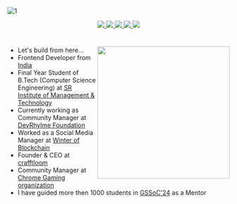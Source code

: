 <!--- ------------------------------------------------------------------------------------------------------------------------------------------------------ -->
<!--- -- Custom Designed Banner ---------------------------------------------------------------------------------------------------------------------------- -->
<!--- ------------------------------------------------------------------------------------------------------------------------------------------------------ -->

![1](https://github.com/user-attachments/assets/ec7a90d8-1725-413c-85de-9a94ad469808)

<!--- ------------------------------------------------------------------------------------------------------------------------------------------------------ -->
<!--- -- Social media Links ----------------------------------------------------------------------------------------------------------------------------- -->
<!--- ------------------------------------------------------------------------------------------------------------------------------------------------------ -->
<p align="center"> 
<a href="#">
         <img src="https://img.shields.io/badge/LinkedIn-0077B5?style=for-the-badge&logo=linkedin&logoColor=white" />
</a>
<a href="#">
         <img src="https://img.shields.io/badge/Instagram-E4405F?style=for-the-badge&logo=instagram&logoColor=white" />
</a>
<a href="#">
	<img src="https://img.shields.io/badge/linktree-39E09B?style=for-the-badge&logo=linktree&logoColor=white" />
</a>

<a href="#">
	<img src="https://img.shields.io/badge/Pinterest-%23E60023.svg?&style=for-the-badge&logo=Pinterest&logoColor=white" />
</a>

<a href="#">
	<img src="https://img.shields.io/badge/-Behance-blue?style=for-the-badge&logo=behance&logoColor=white" />
</a>
</p>

<!--- ------------------------------------------------------------------------------------------------------------------------------------------------------ -->
<!--- -- My Info ----------------------------------------------------------------------------------------------------------------------------- -->
<!--- ------------------------------------------------------------------------------------------------------------------------------------------------------ -->
# 
<img align="right" width="300px" src="https://github.com/user-attachments/assets/7fbe5c11-b6ed-43d0-94c9-05d7720b6455">

- Let's build from here...
- Frontend Developer from [India](https://en.wikipedia.org/wiki/India) 
- Final Year Student of B.Tech (Computer Science Engineering) at [SR Institute of Management & Technology](https://srimt.co.in/b-tech/)
- Currently working as Community Manager at [DevRhylme Foundation](https://www.devrhylme.org/)
- Worked as a Social Media Manager at [Winter of Blockchain](https://gssoc.girlscript.tech/wob)
- Founder & CEO at [crafftloom](https://www.linkedin.com/company/crafftloom/)
- Community Manager at [Chrome Gaming organization](https://www.linkedin.com/company/chromegaming/)
- I have guided more then 1000 students in [GSSoC'24](https://gssoc.girlscript.tech/) as a Mentor

<!--<h4><img align="center" height="20" src="https://github.com/user-attachments/assets/8dd3cc95-efe4-4dce-bea1-1e5778456bb4"> As a Girlscript Summer of Code contributor, i have worked on impactful open-source projects, gained hands-on coding experience, and collaborate with experienced mentors to enhance your skills and contribute to the tech community.</h4>-->



